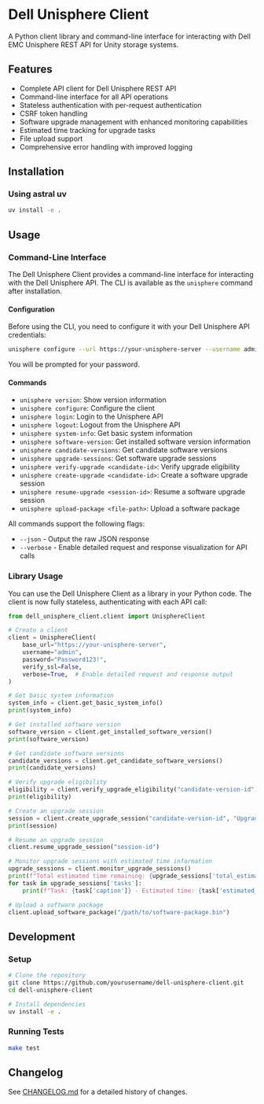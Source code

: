 # Dell Unisphere Client

A Python client library and command-line interface for interacting with Dell EMC Unisphere REST API for Unity storage systems.

## Features

- Complete API client for Dell Unisphere REST API
- Command-line interface for all API operations
- Stateless authentication with per-request authentication
- CSRF token handling
- Software upgrade management with enhanced monitoring capabilities
- Estimated time tracking for upgrade tasks
- File upload support
- Comprehensive error handling with improved logging

## Installation

### Using astral uv

```bash
uv install -e .
```

## Usage

### Command-Line Interface

The Dell Unisphere Client provides a command-line interface for interacting with the Dell Unisphere API. The CLI is available as the `unisphere` command after installation.

#### Configuration

Before using the CLI, you need to configure it with your Dell Unisphere API credentials:

```bash
unisphere configure --url https://your-unisphere-server --username admin
```

You will be prompted for your password.

#### Commands

- `unisphere version`: Show version information
- `unisphere configure`: Configure the client
- `unisphere login`: Login to the Unisphere API
- `unisphere logout`: Logout from the Unisphere API
- `unisphere system-info`: Get basic system information
- `unisphere software-version`: Get installed software version information
- `unisphere candidate-versions`: Get candidate software versions
- `unisphere upgrade-sessions`: Get software upgrade sessions
- `unisphere verify-upgrade <candidate-id>`: Verify upgrade eligibility
- `unisphere create-upgrade <candidate-id>`: Create a software upgrade session
- `unisphere resume-upgrade <session-id>`: Resume a software upgrade session
- `unisphere upload-package <file-path>`: Upload a software package

All commands support the following flags:
- `--json` - Output the raw JSON response
- `--verbose` - Enable detailed request and response visualization for API calls

### Library Usage

You can use the Dell Unisphere Client as a library in your Python code. The client is now fully stateless, authenticating with each API call:

```python
from dell_unisphere_client.client import UnisphereClient

# Create a client
client = UnisphereClient(
    base_url="https://your-unisphere-server",
    username="admin",
    password="Password123!",
    verify_ssl=False,
    verbose=True,  # Enable detailed request and response output
)

# Get basic system information
system_info = client.get_basic_system_info()
print(system_info)

# Get installed software version
software_version = client.get_installed_software_version()
print(software_version)

# Get candidate software versions
candidate_versions = client.get_candidate_software_versions()
print(candidate_versions)

# Verify upgrade eligibility
eligibility = client.verify_upgrade_eligibility("candidate-version-id")
print(eligibility)

# Create an upgrade session
session = client.create_upgrade_session("candidate-version-id", "Upgrade to new version")
print(session)

# Resume an upgrade session
client.resume_upgrade_session("session-id")

# Monitor upgrade sessions with estimated time information
upgrade_sessions = client.monitor_upgrade_sessions()
print(f"Total estimated time remaining: {upgrade_sessions['total_estimated_time']}")
for task in upgrade_sessions['tasks']:
    print(f"Task: {task['caption']} - Estimated time: {task['estimated_time']}")

# Upload a software package
client.upload_software_package("/path/to/software-package.bin")
```

## Development

### Setup

```bash
# Clone the repository
git clone https://github.com/yourusername/dell-unisphere-client.git
cd dell-unisphere-client

# Install dependencies
uv install -e .
```

### Running Tests

```bash
make test
```

## Changelog

See [CHANGELOG.md](CHANGELOG.md) for a detailed history of changes.

